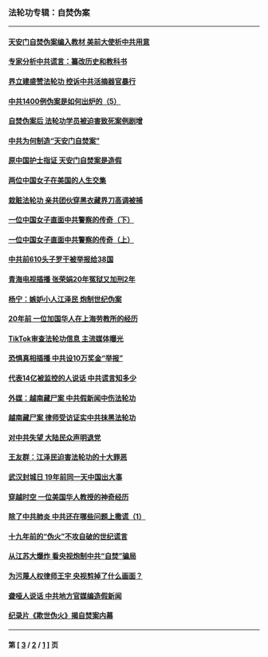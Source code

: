 ### 法轮功专辑：自焚伪案
---
#### [天安门自焚伪案编入教材 美前大使析中共用意](../../pages/nf5562/n13791932.md?11100430) 
#### [专家分析中共谎言：纂改历史和教科书](../../pages/nf5562/n13781542.md?11100430) 
#### [界立建盛赞法轮功 控诉中共活摘器官暴行](../../pages/nf5562/n13781971.md?11100430) 
#### [中共1400例伪案是如何出炉的（5）](../../pages/nf5562/n13226831.md?11100430) 
#### [自焚伪案后 法轮功学员被迫害致死案例剧增](../../pages/nf5562/n13190600.md?11100430) 
#### [中共为何制造“天安门自焚案”](../../pages/nf5562/n13183270.md?11100430) 
#### [原中国护士指证 天安门自焚案是造假](../../pages/nf5562/n13172289.md?11100430) 
#### [两位中国女子在美国的人生交集](../../pages/nf5562/n13156138.md?11100430) 
#### [栽赃法轮功 亲共团伙穿黑衣藏界刀高调被捕](../../pages/nf5562/n13073780.md?11100430) 
#### [一位中国女子直面中共警察的传奇（下）](../../pages/nf5562/n12989706.md?11100430) 
#### [一位中国女子直面中共警察的传奇（上）](../../pages/nf5562/n12985072.md?11100430) 
#### [中共前610头子罗干被举报给38国](../../pages/nf5562/n12975419.md?11100430) 
#### [青海电视插播 张荣娟20年冤狱又加刑2年](../../pages/nf5562/n12738166.md?11100430) 
#### [杨宁：嫉妒小人江泽民 炮制世纪伪案](../../pages/nf5562/n12724108.md?11100430) 
#### [20年前 一位加国华人在上海劳教所的经历](../../pages/nf5562/n12707932.md?11100430) 
#### [TikTok审查法轮功信息 主流媒体曝光](../../pages/nf5562/n12362336.md?11100430) 
#### [恐惧真相插播 中共设10万奖金“举报”](../../pages/nf5562/n12306396.md?11100430) 
#### [代表14亿被监控的人说话 中共谎言知多少](../../pages/nf5562/n12297484.md?11100430) 
#### [外媒：越南藏尸案 中共假新闻中伤法轮功](../../pages/nf5562/n12264411.md?11100430) 
#### [越南藏尸案 律师受访证实中共抹黑法轮功](../../pages/nf5562/n12261878.md?11100430) 
#### [对中共失望 大陆民众声明退党](../../pages/nf5562/n12187315.md?11100430) 
#### [王友群：江泽民迫害法轮功的十大罪恶](../../pages/nf5562/n12169074.md?11100430) 
#### [武汉封城日 19年前同一天中国出大事](../../pages/nf5562/n12150901.md?11100430) 
#### [穿越时空  一位美国华人教授的神奇经历](../../pages/nf5562/n12097460.md?11100430) 
#### [除了中共肺炎 中共还在哪些问题上撒谎（1）](../../pages/nf5562/n11955770.md?11100430) 
#### [十九年前的“伪火”不攻自破的世纪谎言](../../pages/nf5562/n11813238.md?11100430) 
#### [从江苏大爆炸 看央视炮制中共“自焚”骗局](../../pages/nf5562/n11140275.md?11100430) 
#### [为污蔑人权律师王宇 央视剪掉了什么画面？](../../pages/nf5562/n11130142.md?11100430) 
#### [聋哑人说话 中共地方官媒编造假新闻](../../pages/nf5562/n11006067.md?11100430) 
#### [纪录片《欺世伪火》揭自焚案内幕](../../pages/nf5562/n11002664.md?11100430) 

---
#### 第 [ [3](./3.md?11100430) / [2](./2.md?11100430) / [1](./1.md?11100430) ] 页
